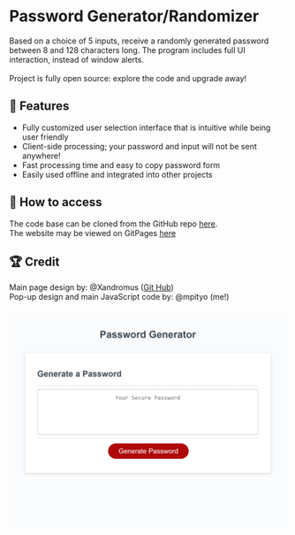 # Password Generator/Randomizer
Based on a choice of 5 inputs, receive a randomly generated password between 8 and 128 characters long. The program includes full UI interaction, instead of window alerts.
<br>
<br>
Project is fully open source: explore the code and upgrade away!
<br>

## 📝 Features
 - Fully customized user selection interface that is intuitive while being user friendly
 - Client-side processing; your password and input will not be sent anywhere!
 - Fast processing time and easy to copy password form
 - Easily used offline and integrated into other projects

## 🔑 How to access
The code base can be cloned from the GitHub repo [here](https://github.com/mpityo/password-generator).<br>
The website may be viewed on GitPages [here](https://mpityo.github.io/password-generator/)<br>

## 🏆 Credit
Main page design by: @Xandromus ([Git Hub](https://github.com/Xandromus))
<br>
Pop-up design and main JavaScript code by: @mpityo (me!)
<br>
<br>

![How the website looks currently](./assets/images/Password-Screenshot-Final.png "Consumer look")

